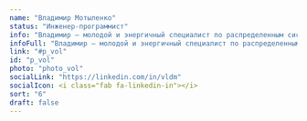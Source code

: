 ```yaml
---
name: "Владимир Мотыленко"
status: "Инженер-программист"
info: "Владимир — молодой и энергичный специалист по распределенным системам, реверсивной инженерии, криптографии и блокчейну. Его магистерская диссертация была посвящена разработке и внедрению доверенного платформенного модуля (TPM) для управления ключами и паролями."
infoFull: "Владимир — молодой и энергичный специалист по распределенным системам, реверсивной инженерии, криптографии и блокчейну. Его магистерская диссертация была посвящена разработке и внедрению доверенного платформенного модуля (TPM) для управления ключами и паролями. Владимир был членом основной команды одного из ведущих приватных блокчейнов, где он внес свой вклад в протоколы уровня ввода/вывода и межузловой сети. В Stegos он показывает высокую производительность, а также передовые практические знания языка программирования Rust."
link: "#p_vol"
id: "p_vol"
photo: "photo_vol"
socialLink: "https://linkedin.com/in/vldm"
socialIcon: <i class="fab fa-linkedin-in"></i>
sort: "6"
draft: false
---
```

